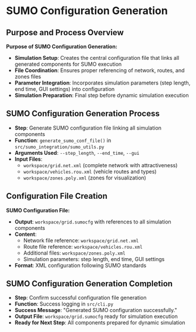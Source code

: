 # SUMO Configuration Generation

## Purpose and Process Overview

**Purpose of SUMO Configuration Generation:**

- **Simulation Setup**: Creates the central configuration file that links all generated components for SUMO execution
- **File Coordination**: Ensures proper referencing of network, routes, and zones files
- **Parameter Integration**: Incorporates simulation parameters (step length, end time, GUI settings) into configuration
- **Simulation Preparation**: Final step before dynamic simulation execution

## SUMO Configuration Generation Process

- **Step**: Generate SUMO configuration file linking all simulation components
- **Function**: `generate_sumo_conf_file()` in `src/sumo_integration/sumo_utils.py`
- **Arguments Used**: `--step_length`, `--end_time`, `--gui`
- **Input Files**:
  - `workspace/grid.net.xml` (complete network with attractiveness)
  - `workspace/vehicles.rou.xml` (vehicle routes and types)
  - `workspace/zones.poly.xml` (zones for visualization)

## Configuration File Creation

**SUMO Configuration File:**

- **Output**: `workspace/grid.sumocfg` with references to all simulation components
- **Content**:
  - Network file reference: `workspace/grid.net.xml`
  - Route file reference: `workspace/vehicles.rou.xml`
  - Additional files: `workspace/zones.poly.xml`
  - Simulation parameters: step length, end time, GUI settings
- **Format**: XML configuration following SUMO standards

## SUMO Configuration Generation Completion

- **Step**: Confirm successful configuration file generation
- **Function**: Success logging in `src/cli.py`
- **Success Message**: "Generated SUMO configuration successfully."
- **Output File**: `workspace/grid.sumocfg` ready for simulation execution
- **Ready for Next Step**: All components prepared for dynamic simulation